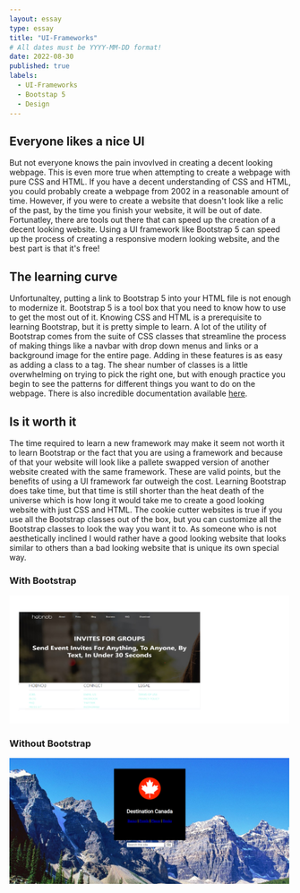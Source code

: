 ```yaml
---
layout: essay
type: essay
title: "UI-Frameworks"
# All dates must be YYYY-MM-DD format!
date: 2022-08-30
published: true
labels:
  - UI-Frameworks
  - Bootstap 5
  - Design
---
```




## Everyone likes a nice UI
But not everyone knows the pain invovlved in creating a decent looking webpage. This is even more true when attempting to create a webpage with pure CSS and HTML. If you have a decent understanding of CSS and HTML, you could probably create a webpage from 2002 in a reasonable amount of time. However, if you were to create a website that doesn't look like a relic of the past, by the time you finish your website, it will be out of date. Fortunatley, there are tools out there that can speed up the creation of a decent looking website. Using a UI framework like Bootstrap 5 can speed up the process of creating a responsive modern looking website, and the best part is that it's free! 

## The learning curve
Unfortunaltey, putting a link to Bootstrap 5 into your HTML file is not enough to modernize it. Bootstrap 5 is a tool box that you need to know how to use to get the most out of it. Knowing CSS and HTML is a prerequisite to learning Bootstrap, but it is pretty simple to learn. A lot of the utility of Bootstrap comes from the suite of CSS classes that streamline the process of making things like a navbar with drop down menus and links or a background image for the entire page. Adding in these features is as easy as adding a class to a tag. The shear number of classes is a little overwhelming on trying to pick the right one, but with enough practice you begin to see the patterns for different things you want to do on the webpage. There is also incredible documentation available [here](https://getbootstrap.com/docs/5.0/examples/cheatsheet/).

## Is it worth it
The time required to learn a new framework may make it seem not worth it to learn Bootstrap or the fact that you are using a framework and because of that your website will look like a pallete swapped version of another website created with the same framework. These are valid points, but the benefits of using a UI framework far outweigh the cost. Learning Bootstrap does take time, but that time is still shorter than the heat death of the universe which is how long it would take me to create a good looking website with just CSS and HTML. The cookie cutter websites is true if you use all the Bootstrap classes out of the box, but you can customize all the Bootstrap classes to look the way you want it to. As someone who is not aesthetically inclined I would rather have a good looking website that looks similar to others than a bad looking website that is unique its own special way. 

### With Bootstrap
<img width="500px" class="rounded float-start pe-4" src="../img/ui-framework/bootstrapWebsite.png"><br>

### Without Bootstrap
<img width="500px" class="rounded float-start pe-4" src="../img/ui-framework/htmlCanada.png">




